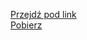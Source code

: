 [Przejdź pod link](https://www.youtube.com/watch?v=ZqlWEWkKM3A)
<br />
[Pobierz](https://cdn.discordapp.com/attachments/769850923534647336/772848841803300864/Jestes_Krolem.mp4)
